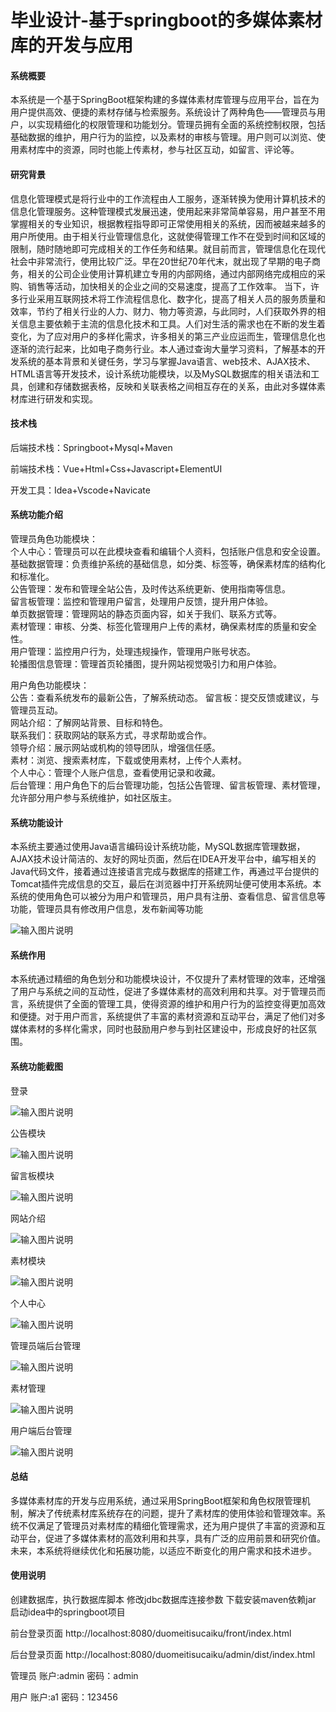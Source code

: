 # 毕业设计-基于springboot的多媒体素材库的开发与应用

#### 系统概要

本系统是一个基于SpringBoot框架构建的多媒体素材库管理与应用平台，旨在为用户提供高效、便捷的素材存储与检索服务。系统设计了两种角色——管理员与用户，以实现精细化的权限管理和功能划分。管理员拥有全面的系统控制权限，包括基础数据的维护，用户行为的监控，以及素材的审核与管理。用户则可以浏览、使用素材库中的资源，同时也能上传素材，参与社区互动，如留言、评论等。

#### 研究背景

信息化管理模式是将行业中的工作流程由人工服务，逐渐转换为使用计算机技术的信息化管理服务。这种管理模式发展迅速，使用起来非常简单容易，用户甚至不用掌握相关的专业知识，根据教程指导即可正常使用相关的系统，因而被越来越多的用户所使用。由于相关行业管理信息化，这就使得管理工作不在受到时间和区域的限制，随时随地即可完成相关的工作任务和结果。就目前而言，管理信息化在现代社会中非常流行，使用比较广泛。早在20世纪70年代末，就出现了早期的电子商务，相关的公司企业使用计算机建立专用的内部网络，通过内部网络完成相应的采购、销售等活动，加快相关的企业之间的交易速度，提高了工作效率。
当下，许多行业采用互联网技术将工作流程信息化、数字化，提高了相关人员的服务质量和效率，节约了相关行业的人力、财力、物力等资源，与此同时，人们获取外界的相关信息主要依赖于主流的信息化技术和工具。人们对生活的需求也在不断的发生着变化，为了应对用户的多样化需求，许多相关的第三产业应运而生，管理信息化也逐渐的流行起来，比如电子商务行业。本人通过查询大量学习资料，了解基本的开发系统的基本背景和关键任务，学习与掌握Java语言、web技术、AJAX技术、HTML语言等开发技术，设计系统功能模块，以及MySQL数据库的相关语法和工具，创建和存储数据表格，反映和关联表格之间相互存在的关系，由此对多媒体素材库进行研发和实现。

#### 技术栈

后端技术栈：Springboot+Mysql+Maven

前端技术栈：Vue+Html+Css+Javascript+ElementUI

开发工具：Idea+Vscode+Navicate

#### 系统功能介绍

管理员角色功能模块：  
个人中心：管理员可以在此模块查看和编辑个人资料，包括账户信息和安全设置。  
基础数据管理：负责维护系统的基础信息，如分类、标签等，确保素材库的结构化和标准化。  
公告管理：发布和管理全站公告，及时传达系统更新、使用指南等信息。  
留言板管理：监控和管理用户留言，处理用户反馈，提升用户体验。  
单页数据管理：管理网站的静态页面内容，如关于我们、联系方式等。  
素材管理：审核、分类、标签化管理用户上传的素材，确保素材库的质量和安全性。  
用户管理：监控用户行为，处理违规操作，管理用户账号状态。  
轮播图信息管理：管理首页轮播图，提升网站视觉吸引力和用户体验。  

用户角色功能模块：  
公告：查看系统发布的最新公告，了解系统动态。 
留言板：提交反馈或建议，与管理员互动。  
网站介绍：了解网站背景、目标和特色。  
联系我们：获取网站的联系方式，寻求帮助或合作。  
领导介绍：展示网站或机构的领导团队，增强信任感。  
素材：浏览、搜索素材库，下载或使用素材，上传个人素材。  
个人中心：管理个人账户信息，查看使用记录和收藏。  
后台管理：用户角色下的后台管理功能，包括公告管理、留言板管理、素材管理，允许部分用户参与系统维护，如社区版主。  

#### 系统功能设计

本系统主要通过使用Java语言编码设计系统功能，MySQL数据库管理数据，AJAX技术设计简洁的、友好的网址页面，然后在IDEA开发平台中，编写相关的Java代码文件，接着通过连接语言完成与数据库的搭建工作，再通过平台提供的Tomcat插件完成信息的交互，最后在浏览器中打开系统网址便可使用本系统。本系统的使用角色可以被分为用户和管理员，用户具有注册、查看信息、留言信息等功能，管理员具有修改用户信息，发布新闻等功能

![输入图片说明](images/574b7dbbc8c6819aa169079a696e178.png)

#### 系统作用

本系统通过精细的角色划分和功能模块设计，不仅提升了素材管理的效率，还增强了用户与系统之间的互动性，促进了多媒体素材的高效利用和共享。对于管理员而言，系统提供了全面的管理工具，使得资源的维护和用户行为的监控变得更加高效和便捷。对于用户而言，系统提供了丰富的素材资源和互动平台，满足了他们对多媒体素材的多样化需求，同时也鼓励用户参与到社区建设中，形成良好的社区氛围。

#### 系统功能截图

登录

![输入图片说明](images/f61d12dd7838976281540e1dc054b05.png)

公告模块

![输入图片说明](images/6b63a90d45e1a51f9f3c466e248de1d.png)

留言板模块

![输入图片说明](images/712da669fb97270bf6a4680ec231d27.png)

网站介绍

![输入图片说明](images/9af6cd2bb93ccecf8121f2c7f0a3921.png)

素材模块

![输入图片说明](images/5b004ab4b445e68a6c8c71b15f0f6b3.png)

个人中心

![输入图片说明](images/5e6658d974a41ce7f5c2c3a20a73c3c.png)

管理员端后台管理

![输入图片说明](images/52a14aed8a3cc56307663b4627c4f6e.png)

素材管理

![输入图片说明](images/5e773eeef7c2ddf6567d259f6e15872.png)

用户端后台管理

![输入图片说明](images/f4281ba74d9315c73d35ef14b13fdc3.png)

#### 总结

多媒体素材库的开发与应用系统，通过采用SpringBoot框架和角色权限管理机制，解决了传统素材库系统存在的问题，提升了素材库的使用体验和管理效率。系统不仅满足了管理员对素材库的精细化管理需求，还为用户提供了丰富的资源和互动平台，促进了多媒体素材的高效利用和共享，具有广泛的应用前景和研究价值。未来，本系统将继续优化和拓展功能，以适应不断变化的用户需求和技术进步。

#### 使用说明

创建数据库，执行数据库脚本 修改jdbc数据库连接参数 下载安装maven依赖jar 启动idea中的springboot项目

前台登录页面
http://localhost:8080/duomeitisucaiku/front/index.html

后台登录页面
http://localhost:8080/duomeitisucaiku/admin/dist/index.html

管理员				账户:admin 		密码：admin

用户				账户:a1 		密码：123456
